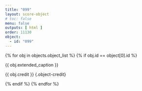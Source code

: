 ```yaml
---
title: "099"
layout: score-object
# toc: false
menu: false
outputs: [ html ]
order: 11130
object:
  - id: "099"
---
```


{% for obj in objects.object_list %}
{% if obj.id == object[0].id %}

{{ obj.extended_caption }}

{{ obj.credit }} {.object-credit}

{% endif %}
{% endfor %}
